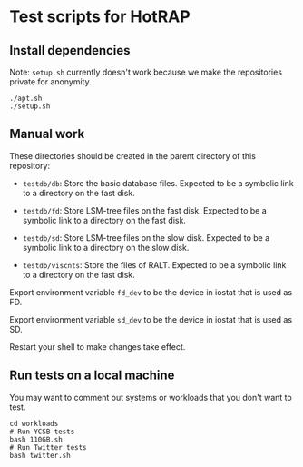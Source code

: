 # Test scripts for HotRAP

## Install dependencies

Note: `setup.sh` currently doesn't work because we make the repositories private for anonymity.

```shell
./apt.sh
./setup.sh
```

## Manual work

These directories should be created in the parent directory of this repository:

- `testdb/db`: Store the basic database files. Expected to be a symbolic link to a directory on the fast disk.

- `testdb/fd`: Store LSM-tree files on the fast disk. Expected to be a symbolic link to a directory on the fast disk.

- `testdb/sd`: Store LSM-tree files on the slow disk. Expected to be a symbolic link to a directory on the slow disk.

- `testdb/viscnts`: Store the files of RALT. Expected to be a symbolic link to a directory on the fast disk.

Export environment variable `fd_dev` to be the device in iostat that is used as FD.

Export environment variable `sd_dev` to be the device in iostat that is used as SD.

Restart your shell to make changes take effect.

## Run tests on a local machine

You may want to comment out systems or workloads that you don't want to test.

```shell
cd workloads
# Run YCSB tests
bash 110GB.sh
# Run Twitter tests
bash twitter.sh
```
